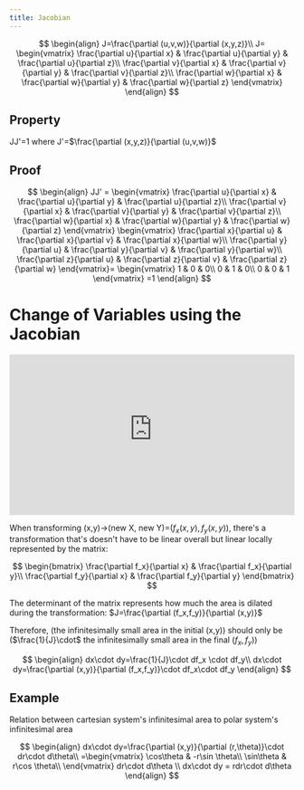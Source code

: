 ```yaml
---
title: Jacobian
---
```

$$
\begin{align}
J=\frac{\partial (u,v,w)}{\partial (x,y,z)}\\
J=
\begin{vmatrix}
     \frac{\partial u}{\partial x} & \frac{\partial u}{\partial y} & \frac{\partial u}{\partial z}\\ 
     \frac{\partial v}{\partial x} & \frac{\partial v}{\partial y} & \frac{\partial v}{\partial z}\\
     \frac{\partial w}{\partial x} & \frac{\partial w}{\partial y} & \frac{\partial w}{\partial z} 
\end{vmatrix}
\end{align}
$$
## Property
JJ'=1 where J'=$\frac{\partial (x,y,z)}{\partial (u,v,w)}$

## Proof
$$
\begin{align}
JJ' = \begin{vmatrix}
     \frac{\partial u}{\partial x} & \frac{\partial u}{\partial y} & \frac{\partial u}{\partial z}\\ 
     \frac{\partial v}{\partial x} & \frac{\partial v}{\partial y} & \frac{\partial v}{\partial z}\\
     \frac{\partial w}{\partial x} & \frac{\partial w}{\partial y} & \frac{\partial w}{\partial z} 
\end{vmatrix} \begin{vmatrix}
     \frac{\partial x}{\partial u} & \frac{\partial x}{\partial v} & \frac{\partial x}{\partial w}\\ 
     \frac{\partial y}{\partial u} & \frac{\partial y}{\partial v} & \frac{\partial y}{\partial w}\\
     \frac{\partial z}{\partial u} & \frac{\partial z}{\partial v} & \frac{\partial z}{\partial w} 
\end{vmatrix}=
\begin{vmatrix}
     1 & 0 & 0\\ 
     0 & 1 & 0\\
     0 & 0 & 1 
\end{vmatrix}
=1
\end{align}
$$

# Change of Variables using the Jacobian

<div style="position:relative;padding-bottom:56.25%;">  
 <iframe style="width:100%;height:100%;position:absolute;left:0px;top:0px;"  
 frameborder="0" width="100%" height="100%"   
 allow="accelerometer; autoplay; clipboard-write; encrypted-media; gyroscope; picture-in-picture; web-share" allowfullscreen 
 src="https://www.youtube-nocookie.com/embed/hhFzJvaY__U">  
</iframe>  
</div>

When transforming (x,y)→(new X, new Y)=$(f_x(x,y),f_y(x,y))$, there's a transformation that's doesn't have to be linear overall but linear locally represented by the matrix:

$$
\begin{bmatrix}
     \frac{\partial f_x}{\partial x} & \frac{\partial f_x}{\partial y}\\ 
     \frac{\partial f_y}{\partial x} & \frac{\partial f_y}{\partial y}
\end{bmatrix}
$$

The determinant of the matrix represents how much the area is dilated during the transformation: $J=\frac{\partial (f_x,f_y)}{\partial (x,y)}$

Therefore, (the infinitesimally small area in the initial (x,y)) should only be ($\frac{1}{J}\cdot$ the infinitesimally small area in the final $(f_x,f_y)$)

$$
\begin{align}
dx\cdot dy=\frac{1}{J}\cdot df_x \cdot df_y\\
dx\cdot dy=\frac{\partial (x,y)}{\partial (f_x,f_y)}\cdot df_x\cdot df_y
\end{align}
$$

## Example

Relation between cartesian system's infinitesimal area to polar system's infinitesimal area

$$
\begin{align}
dx\cdot dy=\frac{\partial (x,y)}{\partial (r,\theta)}\cdot dr\cdot d\theta\\
=\begin{vmatrix}
     \cos\theta & -r\sin \theta\\ 
     \sin\theta & r\cos \theta\\
\end{vmatrix} dr\cdot d\theta \\
dx\cdot dy = rdr\cdot d\theta
\end{align}
$$